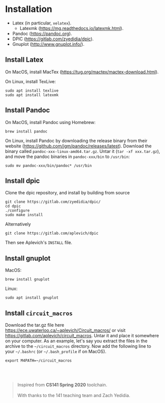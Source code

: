 # Installation

* Latex (in particular, `xelatex`).
    * Latexmk (https://mg.readthedocs.io/latexmk.html).
* Pandoc (https://pandoc.org).
* DPIC (https://gitlab.com/zyedidia/dpic).
* Gnuplot (http://www.gnuplot.info/).

## Install Latex

On MacOS, install MacTex (https://tug.org/mactex/mactex-download.html).

On Linux, install TexLive:

```
sudo apt install texlive
sudo apt install latexmk
```

## Install Pandoc

On MacOS, install Pandoc using Homebrew:

```
brew install pandoc
```

On Linux, install Pandoc by downloading the release binary from their website
(https://github.com/jgm/pandoc/releases/latest). Download the binary called
`pandoc-xxx-linux-amd64.tar.gz`. Untar it (`tar -xf xxx.tar.gz`), and move the
pandoc binaries in `pandoc-xxx/bin` to `/usr/bin`:

```
sudo mv pandoc-xxx/bin/pandoc* /usr/bin
```

## Install dpic

Clone the dpic repository, and install by building from source

```
git clone https://gitlab.com/zyedidia/dpic/
cd dpic
./configure
sudo make install
```

Alternatively
```
git clone https://gitlab.com/aplevich/dpic
```
Then see Aplevich's `INSTALL` file.

## Install gnuplot

MacOS:

```
brew install gnuplot
```

Linux:

```
sudo apt install gnuplot
```

## Install `circuit_macros`

Download the tar.gz file here https://ece.uwaterloo.ca/~aplevich/Circuit_macros/ or visit https://gitlab.com/aplevich/circuit_macros.  Untar it and place it somewhere on your computer. As an example, let's say you extract the files in the archive to the `~/circuit_macros` directory. Now add the following line to your `~/.bashrc` (or `~/.bash_profile` if on
MacOS).

```
export M4PATH=~/circuit_macros
```
<br>
<br>

> Inspired from **CS141 Spring 2020** toolchain.<br><br>  With thanks to the 141 teaching team and Zach Yedidia.